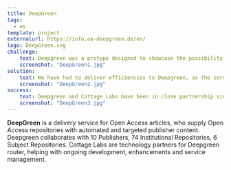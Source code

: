 ```yaml
---
title: DeepGreen
tags:
  - es
template: project
externalurl: https://info.oa-deepgreen.de/en/
logo: DeepGreen.svg
challenge:
    text: Deepgreen was a protype designed to showcase the possibility of a  a delivery service for Open Access articles, to supply Open Access repositories with automated and targeted publisher content from publishers. Since developing the prototype, the deepgreen service has had to support the changing landscape of delivery between publishers and repositories and the nature of open access supporting the different types of open access articles, while being legally compliant. Cottage Labs have been working with Deepgreen over the past four years, working on enhancements and service maintenance.
    screenshot: "DeepGreen1.jpg"
solution:
    text: We have had to deliver efficiencies to Deepgreen, as the service has grown. * Streamline the code to support a growingly complex business logic for matching publications to repositories. * Improve accoutability of the delivery service * Better support repository and administrator needs.
    screenshot: "DeepGreen2.jpg"
success:
    text: Deepgreen and Cottage Labs have been in close partnership since 2020, The service continues to deliver articles from publishers to a growing number repositories
    screenshot: "DeepGreen3.jpg"
---
```


**DeepGreen** is a delivery service for Open Access articles, who supply Open Access repositories with automated and targeted publisher content.
Deepgreen collaborates with 10 Publishers, 74 Institutional Repositories, 6 Subject Repositories.
Cottage Labs are technology partners for Deepgreen router, helping with ongoing development, enhancements and service management.